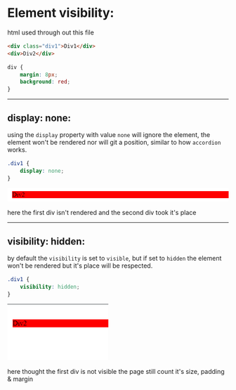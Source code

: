 <!-- @format -->

# Element visibility:

html used through out this file

```html
<div class="div1">Div1</div>
<div>Div2</div>
```

```css
div {
	margin: 8px;
	background: red;
}
```

---

## display: none:

using the `display` property with value `none` will ignore the element, the element won't be rendered nor will git a position, similar to how `accordion` works.

```css
.div1 {
	display: none;
}
```

![Display none](Images/DisplayNone.png)

here the first div isn't rendered and the second div took it's place

---

## visibility: hidden:

by default the `visibility` is set to `visible`, but if set to `hidden` the element won't be rendered but it's place will be respected.

```css
.div1 {
	visibility: hidden;
}
```

![Visibility hidden](Images/VisibilityHidden.png)

here thought the first div is not visible the page still count it's size, padding & margin